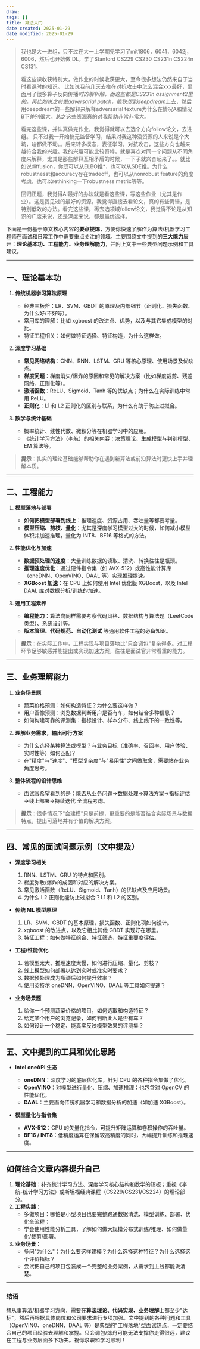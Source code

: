 ```yaml
---
draw:
tags: []
title: 算法入门
date created: 2025-01-29
date modified: 2025-01-29
---
```


> 我也是大一进组，只不过在大一上学期先学习了mit1806，6041，6042j，6006，然后也开始做 DL，学了Stanford CS229 CS230 CS231n CS224n CS131。
>
> 看这些课收获特别大，做作业的时候收获更大，至今很多想法仍然来自于当时看课时的知识。
> 比如说我前几天去推在对抗攻击中怎么混合xxx最好，里面用了很多算子反向传播*时的解析解，而这些都是CS231n assignment2里的。再比如说之前做adversarial patch，能联想到deepdream*上去，然后用deepdream的一些解释来解释adversarial texture为什么在情况A和情况B下差别很大。总之这些资源真的对我帮助非常非常大。
>
> 看完这些课，并认真做完作业，我觉得就可以去选个方向follow论文，去进组。
> 只不过我一开始搞无监督学习，结果对我这种没资源的人来说是个大坑，啥都做不动。。后来转多模态，表征学习，对抗攻击，这些方向也越来越符合我的兴趣。我的兴趣可能比较奇特，就是喜欢对同一个问题从不同角度来解释，尤其是那些解释互相矛盾的时候，一下子就兴奋起来了。。就比如说diffusion，你既可以从ELBO推*，也可以从SDE推。为什么robustnesst和accuracy存在tradeoff，也可以从nonrobust feature的角度考虑，也可以rethinking一下robustness metric等等。
>
> 回归正题，我觉得AI最好的办法就是看这些课，写这些作业（尤其是作业）。这是我见过的最好的资源。我觉得直接去看论文，真的有些离谱，是特别低效的办法。看完这些课，再去选领域follow论文，我觉得不论是从知识的广度来说，还是深度来说，都是最优选择。

下面是一份基于原文核心内容的**要点提炼**，方便你快速了解作为算法/机器学习工程师在面试和日常工作中需要重点关注的领域。主要围绕文中提到的**三大能力**展开：**理论基本功、工程能力、业务理解能力**，并附上文中一些典型问题示例和工具建议。

---

## 一、理论基本功

1. **传统机器学习算法原理**
    
    - 经典三板斧：LR、SVM、GBDT 的原理及内部细节（正则化、损失函数、为什么好/不好等）。
    - 常用库的理解：比如 xgboost 的改进点、优势，以及与其它集成模型的对比。
    - 特征工程相关：如何做特征选择、特征构造，为什么这样做。
2. **深度学习基础**
    
    - **常见网络结构**：CNN、RNN、LSTM、GRU 等核心原理、使用场景及优缺点。
    - **梯度问题**：梯度消失/爆炸的原因和常见的解决方案（比如梯度裁剪、残差网络、正则化等）。
    - **激活函数**：ReLU、Sigmoid、Tanh 等的优缺点；为什么在实际训练中常用 ReLU。
    - **正则化**：L1 和 L2 正则化的区别与联系，为什么有助于防止过拟合。
3. **数学与统计基础**
    
    - 概率统计、线性代数、微积分等在机器学习中的应用。
    - 《统计学习方法》（李航）的相关内容：决策理论、生成模型与判别模型、EM 算法等。

> **提示**：扎实的理论基础能够帮助你在遇到新算法或前沿算法时更快上手并理解本质。

---

## 二、工程能力

1. **模型落地与部署**
    
    - **如何把模型部署到线上**：推理速度、资源占用、吞吐量等都要考量。
    - **模型压缩、剪枝、量化**：尤其是深度学习模型过大的时候，如何减小模型体积并加速推理，量化为 INT8、BF16 等格式的方法。
2. **性能优化与加速**
    
    - **数据预处理的速度**：大量训练数据的读取、清洗、转换往往是瓶颈。
    - **推理速度优化**：通过硬件指令集（如 AVX-512）或高性能计算库（oneDNN、OpenVINO、DAAL 等）实现推理提速。
    - **XGBoost 加速**：在 CPU 上如何使用 Intel 优化版 XGBoost，以及 Intel DAAL 库对数据分析/训练的加速。
3. **通用工程素养**
    
    - **编程能力**：算法岗同样需要考察代码风格、数据结构与算法题（LeetCode 类型）、系统设计等。
    - **版本管理、代码规范、自动化测试** 等通用软件工程的必备知识。

> **提示**：在实际工作中，工程实现与项目落地比"只会调包"复杂得多。对工程环节足够敏感并能提出或实现加速方案，往往是面试官非常看重的能力。

---

## 三、业务理解能力

1. **业务场景题**
    
    - 蔬菜价格预测：如何构造特征？为什么要这样做？
    - 用户画像预测：浏览数据判断用户是否有车，如何结合多种信息？
    - 如何构建可靠的评测集：指标设计、样本分布、线上线下的一致性等。
2. **理解业务需求，输出可行方案**
    
    - 为什么选择某种算法或模型？与业务目标（准确率、召回率、用户体验、实时性等）如何匹配？
    - 在"精度"与"速度"、"模型复杂度"与"易用性"之间做取舍，需要站在业务角度思考。
3. **整体流程的设计思维**
    
    - 面试官希望看到的是：能否从业务问题→数据处理→算法方案→指标评估→线上部署→持续迭代 全流程考虑。

> **提示**：很多情况下"会建模"只是前提，更重要的是能否结合实际场景与数据特点，提出可落地并有价值的解决方案。

---

## 四、常见的面试问题示例（文中提及）

- **深度学习相关**
    
    1. RNN、LSTM、GRU 的特点和区别。
    2. 梯度弥散/爆炸的成因和对应的解决方案。
    3. 常见激活函数（ReLU、Sigmoid、Tanh）的优缺点及应用场景。
    4. 为什么 L2 正则化能防止过拟合？L1 和 L2 的区别。
- **传统 ML 模型原理**
    
    1. LR、SVM、GBDT 的基本原理，损失函数、正则化项如何设计。
    2. xgboost 的改进点，以及它相比其他 GBDT 实现好在哪里。
    3. 特征工程：如何做特征组合、特征筛选、特征重要度评估。
- **工程/性能优化**
    
    1. 若模型太大、推理速度太慢，如何进行压缩、量化、剪枝？
    2. 线上模型如何部署以达到实时或准实时要求？
    3. 数据预处理成为瓶颈后如何提升效率？
    4. 使用英特尔 oneDNN、OpenVINO、DAAL 等工具如何提速？
- **业务场景题**
    
    1. 给你一个预测蔬菜价格的项目，如何选取和构造特征？
    2. 给定某个用户的浏览记录，如何判断此人是否有车？
    3. 如何设计一个稳定、能真实反映模型效果的评测集？

---

## 五、文中提到的工具和优化思路

- **Intel oneAPI 生态**
    
    - **oneDNN**：深度学习的底层优化库，针对 CPU 的各种指令集做了优化。
    - **OpenVINO**：对模型进行量化、压缩、加速推理；也包含对 OpenCV 的性能优化。
    - **DAAL**：主要面向传统机器学习和数据分析的加速（如加速 XGBoost）。
- **模型量化与指令集**
    
    - **AVX-512**：CPU 的矢量化指令，可提升矩阵运算和卷积操作的吞吐量。
    - **BF16 / INT8**：低精度运算在保留较高精度的同时，大幅提升训练和推理速度。

---

## 如何结合文章内容提升自己

1. **理论基础**：补齐统计学习方法、深度学习核心结构和数学的短板；重视《李航-统计学习方法》或斯坦福经典课程（CS229/CS231/CS224）的理论部分。
2. **工程实践**：
    - 多做项目：哪怕是小型项目也要完整跑通数据清洗、模型训练、部署、优化全流程；
    - 学会使用性能分析工具，了解如何做大规模分布式训练/推理、如何做量化/裁剪/部署。
3. **业务场景**：
    - 多问"为什么"：为什么要这样建模？为什么选择这种特征？为什么选择这个评价指标？
    - 尝试把自己的项目包装成一个完整的业务案例，从需求到上线都能说清楚。

---

### 结语

想从事算法/机器学习方向，需要在**算法理论、代码实现、业务理解**上都至少"达标"，然后再根据具体岗位和公司要求进行专项加强。文中提到的各种问题和工具（OpenVINO、oneDNN、DAAL 等）是典型的"工程落地"型面试热点，一定要结合自己的项目经验去理解和掌握。只会调包/炼丹可能无法支撑你走得很远，建议在工程与业务层面多下功夫。祝你求职和学习顺利！
